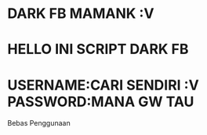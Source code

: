 # DARK FB MAMANK :V
HELLO INI SCRIPT DARK FB 
==============================
USERNAME:CARI SENDIRI :V
PASSWORD:MANA GW TAU
==============================
Bebas Penggunaan
